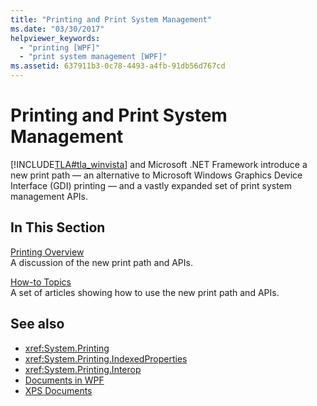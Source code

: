 ```yaml
---
title: "Printing and Print System Management"
ms.date: "03/30/2017"
helpviewer_keywords: 
  - "printing [WPF]"
  - "print system management [WPF]"
ms.assetid: 637911b3-0c78-4493-a4fb-91db56d767cd
---
```

# Printing and Print System Management
[!INCLUDE[TLA#tla_winvista](../../../../includes/tlasharptla-winvista-md.md)] and Microsoft .NET Framework introduce a new print path — an alternative to Microsoft Windows Graphics Device Interface (GDI) printing — and a vastly expanded set of print system management APIs.  
  
## In This Section  
 [Printing Overview](printing-overview.md)  
 A discussion of the new print path and APIs.  
  
 [How-to Topics](printing-how-to-topics.md)  
 A set of articles showing how to use the new print path and APIs.  
  
## See also

- <xref:System.Printing>
- <xref:System.Printing.IndexedProperties>
- <xref:System.Printing.Interop>
- [Documents in WPF](documents-in-wpf.md)
- [XPS Documents](/windows/desktop/printdocs/documents)
